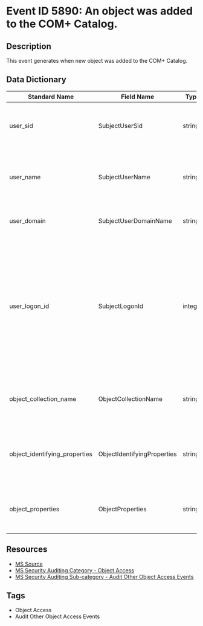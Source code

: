 # Event ID 5890: An object was added to the COM+ Catalog.

## Description
This event generates when new object was added to the COM+ Catalog.

## Data Dictionary
|Standard Name|Field Name|Type|Description|Sample Value|
|---|---|---|---|---|
|user_sid|SubjectUserSid|string|SID of account that requested the "add object" operation.|S-1-5-21-3457937927-2839227994-823803824-1104|
|user_name|SubjectUserName|string|the name of the account that requested the "add object" operation.|dadmin|
|user_domain|SubjectUserDomainName|string|subject's domain or computer name.|CONTOSO|
|user_logon_id|SubjectLogonId|integer|hexadecimal value that can help you correlate this event with recent events that might contain the same Logon ID, for example, "4624: An account was successfully logged on."|222443|
|object_collection_name|ObjectCollectionName|string|the name of COM+ collection to which the new object was added.|Roles|
|object_identifying_properties|ObjectIdentifyingProperties|string|object-specific fields with the names and identifiers for the new object.|ApplId = {1D34B2DC-0E43-4040-BA7B-2F1C181FD86A} Name = CreatorOwner|
|object_properties|ObjectProperties|string|the list of new object's (Object Name) properties.|Description =|

## Resources
* [MS Source](https://github.com/MicrosoftDocs/windows-itpro-docs/blob/public/windows/security/threat-protection/auditing/event-5890.md)
* [MS Security Auditing Category - Object Access](https://docs.microsoft.com/en-us/windows/security/threat-protection/auditing/advanced-security-audit-policy-settings#object-access)
* [MS Security Auditing Sub-category - Audit Other Object Access Events](https://github.com/MicrosoftDocs/windows-itpro-docs/tree/master/windows/security/threat-protection/auditing/audit-other-object-access-events.md)

## Tags
* Object Access
* Audit Other Object Access Events